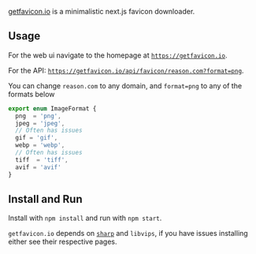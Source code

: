 [getfavicon.io](https://getfavicon.io) is a minimalistic next.js favicon downloader.

## Usage

For the web ui navigate to the homepage at [`https://getfavicon.io`](https://getfavicon.io).

For the API: [`https://getfavicon.io/api/favicon/reason.com?format=png`](https://getfavicon.io/api/favicon/reason.com?format=png).

You can change `reason.com` to any domain, and `format=png` to any of the formats below
```typescript
export enum ImageFormat {
  png  = 'png',
  jpeg = 'jpeg',
  // Often has issues
  gif = 'gif',
  webp = 'webp',
  // Often has issues
  tiff  = 'tiff',
  avif = 'avif'
}
```

## Install and Run

Install with `npm install` and run with `npm start`.

`getfavicon.io` depends on [`sharp`](https://sharp.pixelplumbing.com/) and `libvips`, if you have issues installing either see their respective pages.

